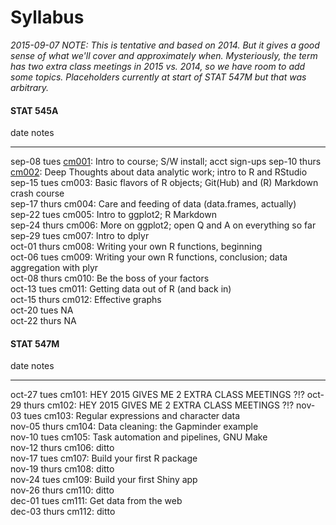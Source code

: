 # Syllabus



*2015-09-07 NOTE: This is tentative and based on 2014. But it gives a good sense of what we'll cover and approximately when. Mysteriously, the term has two extra class meetings in 2015 vs. 2014, so we have room to add some topics. Placeholders currently at start of STAT 547M but that was arbitrary.*



<!-- unholy hack to make following two tables less wide and the same wide -->
<style type="text/css">
table {
   max-width: 50%;
}
</style>

#### STAT 545A


date           notes                                                                                                              
-------------  -------------------------------------------------------------------------------------------------------------------
sep-08 tues    <a href="cm001_course-intro-sw-install-account-signup.html">cm001</a>: Intro to course; S/W install; acct sign-ups 
sep-10 thurs   <a href="cm002_r-rstudio-intro.html">cm002</a>: Deep Thoughts about data analytic work; intro to R and RStudio     
sep-15 tues    cm003: Basic flavors of R objects; Git(Hub) and (R) Markdown crash course                                          
sep-17 thurs   cm004: Care and feeding of data (data.frames, actually)                                                            
sep-22 tues    cm005: Intro to ggplot2; R Markdown                                                                                
sep-24 thurs   cm006: More on ggplot2; open Q and A on everything so far                                                          
sep-29 tues    cm007: Intro to dplyr                                                                                              
oct-01 thurs   cm008: Writing your own R functions, beginning                                                                     
oct-06 tues    cm009: Writing your own R functions, conclusion; data aggregation with plyr                                        
oct-08 thurs   cm010: Be the boss of your factors                                                                                 
oct-13 tues    cm011: Getting data out of R (and back in)                                                                         
oct-15 thurs   cm012: Effective graphs                                                                                            
oct-20 tues    NA                                                                                                                 
oct-22 thurs   NA                                                                                                                 

#### STAT 547M


date           notes                                               
-------------  ----------------------------------------------------
oct-27 tues    cm101: HEY 2015 GIVES ME 2 EXTRA CLASS MEETINGS ?!? 
oct-29 thurs   cm102: HEY 2015 GIVES ME 2 EXTRA CLASS MEETINGS ?!? 
nov-03 tues    cm103: Regular expressions and character data       
nov-05 thurs   cm104: Data cleaning: the Gapminder example         
nov-10 tues    cm105: Task automation and pipelines, GNU Make      
nov-12 thurs   cm106: ditto                                        
nov-17 tues    cm107: Build your first R package                   
nov-19 thurs   cm108: ditto                                        
nov-24 tues    cm109: Build your first Shiny app                   
nov-26 thurs   cm110: ditto                                        
dec-01 tues    cm111: Get data from the web                        
dec-03 thurs   cm112: ditto                                        
